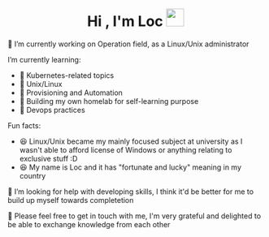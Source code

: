 <h1 align="center"><b>Hi , I'm Loc </b><img src="https://media.giphy.com/media/hvRJCLFzcasrR4ia7z/giphy.gif" width="35"></h1>


🔭 I’m currently working on Operation field, as a Linux/Unix administrator

I’m currently learning:
 + 🌱 Kubernetes-related topics
 + 🌱 Unix/Linux
 + 🌱 Provisioning and Automation
 + 🌱 Building my own homelab for self-learning purpose
 + 🌱 Devops practices

Fun facts:
 + 😆 Linux/Unix became my mainly focused subject at university as I wasn't able to afford license of Windows or anything relating to exclusive stuff :D
 + 😆 My name is Loc and it has "fortunate and lucky" meaning in my country 


 🤔 I’m looking for help with developing skills, I think it'd be better for me to build up myself towards completetion

 
 👯 Please feel free to get in touch with me, I'm very grateful and delighted to be able to exchange knowledge from each other 
